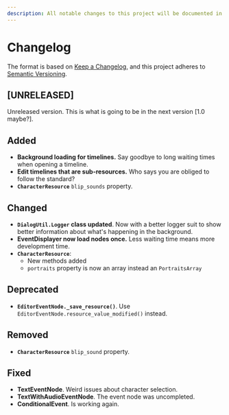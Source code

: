 ```yaml
---
description: All notable changes to this project will be documented in this file.
---
```


# Changelog

The format is based on [Keep a Changelog](https://keepachangelog.com/en/1.0.0/), and this project adheres to [Semantic Versioning](https://semver.org/spec/v2.0.0.html).

## \[UNRELEASED\]

Unreleased version. This is what is going to be in the next version \[1.0 maybe?\].

## Added

* **Background loading for timelines.** Say goodbye to long waiting times when opening a timeline.
* **Edit timelines that are sub-resources.** Who says you are obliged to follow the standard?
* **`CharacterResource`** `blip_sounds` property.

## Changed

* **`DialogUtil.Logger` class updated**. Now with a better logger suit to show better information about what's happening in the background.
* **EventDisplayer now load nodes once.** Less waiting time means more development time.
* **`CharacterResource`**:
  * New methods added
  * `portraits` property is now an array instead an `PortraitsArray`

## Deprecated

* **`EditorEventNode._save_resource()`**. Use `EditorEventNode.resource_value_modified()` instead.

## Removed

* **`CharacterResource`** `blip_sound` property.

## Fixed

* **TextEventNode**. Weird issues about character selection.
* **TextWithAudioEventNode**. The event node was uncompleted.
* **ConditionalEvent**. Is working again.

